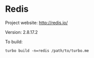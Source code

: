 # Redis

Project website: http://redis.io/

Version: 2.8.17.2

To build: 

	turbo build -n=redis /path/to/turbo.me